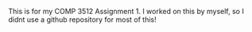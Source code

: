 This is for my COMP 3512 Assignment 1. I worked on this by myself, so I didnt use a github repository for most of this!
